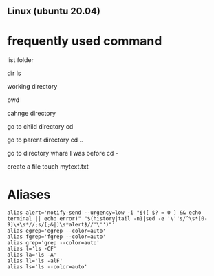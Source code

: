 ## Linux (ubuntu 20.04)

# frequently used command

list folder 

dir
ls

working directory

pwd

cahnge directory

go to child directory
cd <name directory>

go to parent directory
cd ..

go to directory whare I was before 
cd -
  
create a file 
touch mytext.txt
  
  


# Aliases

```shell
alias alert='notify-send --urgency=low -i "$([ $? = 0 ] && echo terminal || echo error)" "$(history|tail -n1|sed -e '\''s/^\s*[0-9]\+\s*//;s/[;&|]\s*alert$//'\'')"'
alias egrep='egrep --color=auto'
alias fgrep='fgrep --color=auto'
alias grep='grep --color=auto'
alias l='ls -CF'
alias la='ls -A'
alias ll='ls -alF'
alias ls='ls --color=auto'
```

